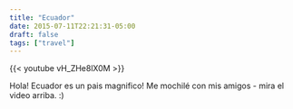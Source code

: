 ```yaml
---
title: "Ecuador"
date: 2015-07-11T22:21:31-05:00
draft: false
tags: ["travel"]
---
```


{{< youtube vH_ZHe8lX0M >}}

Hola! Ecuador es un pais magnifico! Me mochilé con mis amigos - mira el video arriba. :)
